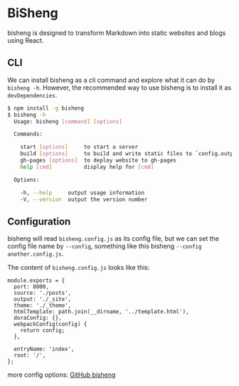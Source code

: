 BiSheng
===

bisheng is designed to transform Markdown into static websites and blogs using React.

## CLI

We can install bisheng as a cli command and explore what it can do by `bisheng -h`. However, the recommended way to use bisheng is to install it as `devDependencies`.

```bash
$ npm install -g bisheng
$ bisheng -h
  Usage: bisheng [command] [options]

  Commands:

    start [options]     to start a server
    build [options]     to build and write static files to `config.output`
    gh-pages [options]  to deploy website to gh-pages
    help [cmd]          display help for [cmd]

  Options:

    -h, --help     output usage information
    -V, --version  output the version number
```

## Configuration

bisheng will read `bisheng.config.js` as its config file, but we can set the config file name by `--config`, something like this bisheng `--config another.config.js`.

The content of `bisheng.config.js` looks like this:

```
module.exports = {
  port: 8000,
  source: './posts',
  output: './_site',
  theme: './_theme',
  htmlTemplate: path.join(__dirname, '../template.html'),
  doraConfig: {},
  webpackConfig(config) {
    return config;
  },

  entryName: 'index',
  root: '/',
};
```

more config options: [GitHub bisheng](https://github.com/benjycui/bisheng)
